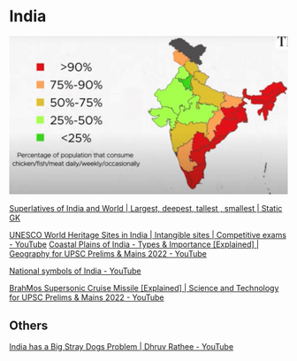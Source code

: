 # India

![image](../../media/India-image1.jpg)

[Superlatives of India and World | Largest, deepest, tallest , smallest | Static GK](https://www.youtube.com/watch?v=3_w5x_N5xks)

[UNESCO World Heritage Sites in India | Intangible sites | Competitive exams - YouTube](https://www.youtube.com/watch?v=DpcbulG7QJE&ab_channel=LearnwithFinology)
[Coastal Plains of India - Types & Importance [Explained] | Geography for UPSC Prelims & Mains 2022 - YouTube](https://www.youtube.com/watch?v=Kn5S0Sw0MNc)

[National symbols of India - YouTube](https://www.youtube.com/watch?v=-ImDjAuGVoU)

[BrahMos Supersonic Cruise Missile [Explained] | Science and Technology for UPSC Prelims & Mains 2022 - YouTube](https://www.youtube.com/watch?v=1gwRy8t2wCA)

## Others

[India has a Big Stray Dogs Problem | Dhruv Rathee - YouTube](https://www.youtube.com/watch?v=tMsf6i7yID8)
